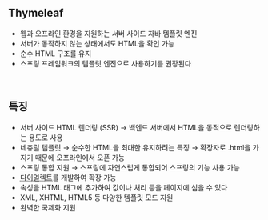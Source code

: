 <!-- --- --><!-- title: 개요 --><!-- updated: 2023-01-12 06:24:30Z --><!-- created: 2023-01-12 05:43:25Z --><!-- latitude: 37.44491680 --><!-- longitude: 127.13886840 --><!-- altitude: 0.0000 --><!-- --- -->## Thymeleaf- 웹과 오프라인 환경을 지원하는 서버 사이드 자바 템플릿 엔진- 서버가 동작하지 않는 상태에서도 HTML을 확인 가능- 순수 HTML 구조를 유지- 스프링 프레임워크의 템플릿 엔진으로 사용하기를 권장된다<br>## 특징- 서버 사이드 HTML 렌더링 (SSR)  → 백엔드 서버에서 HTML을 동적으로 렌더링하는 용도로 사용- 네츄럴 템플릿  → 순수한 HTML을 최대한 유지하려는 특징  → 확장자로 .html을 가지기 때문에 오프라인에서 오픈 가능- 스프링 통합 지원  → 스프링에 자연스럽게 통합되어 스프링의 기능 사용 가능- <abbr title="dialect, 방언">다이얼렉트</abbr>를 개발하여 확장 가능- 속성을 HTML 태그에 추가하여 값이나 처리 등을 페이지에 심을 수 있다- XML, XHTML, HTML5 등 다양한 템플릿 모드 지원- 완벽한 국제화 지원